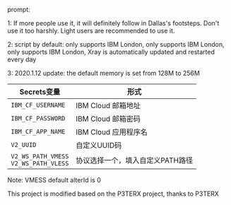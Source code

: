 prompt:

1: If more people use it, it will definitely follow in Dallas's footsteps. Don't use it too harshly. Light users are recommended to use it.

2: script by default: only supports IBM London, only supports IBM London, only supports IBM London, Xray is automatically updated and restarted every day

3: 2020.1.12 update: the default memory is set from 128M to 256M




   | Secrets变量 | 形式 |
  | --------------------- | ----------- |
  | `IBM_CF_USERNAME`       | IBM Cloud 邮箱地址 |
  | `IBM_CF_PASSWORD` | IBM Cloud 邮箱密码 |
  | `IBM_CF_APP_NAME` | IBM Cloud 应用程序名 |
  | `V2_UUID` | 自定义UUID码 |
  | `V2_WS_PATH_VMESS` </br> `V2_WS_PATH_VLESS` | 协议选择一个，填入自定义PATH路径 |
  
Note: VMESS default alterId is 0

This project is modified based on the P3TERX project, thanks to P3TERX
